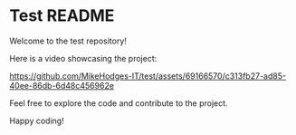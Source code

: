 # Test README

Welcome to the test repository! 

Here is a video showcasing the project:

https://github.com/MikeHodges-IT/test/assets/69166570/c313fb27-ad85-40ee-86db-6d48c456962e

Feel free to explore the code and contribute to the project.

Happy coding!
